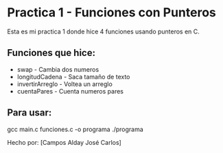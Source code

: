 # Practica 1 - Funciones con Punteros

Esta es mi practica 1 donde hice 4 funciones usando punteros en C.

## Funciones que hice:

- swap - Cambia dos numeros
- longitudCadena - Saca tamaño de texto
- invertirArreglo - Voltea un arreglo
- cuentaPares - Cuenta numeros pares

## Para usar:

gcc main.c funciones.c -o programa
./programa

Hecho por: [Campos Alday José Carlos]